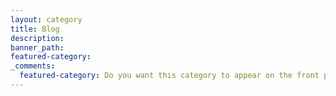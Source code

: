 ```yaml
---
layout: category
title: Blog
description:
banner_path:
featured-category:
_comments:
  featured-category: Do you want this category to appear on the front page?
---
```

